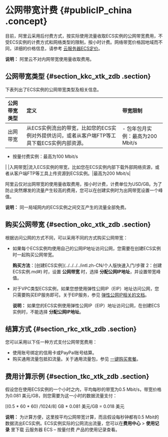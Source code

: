 # 公网带宽计费 {#publicIP_china .concept}

目前，阿里云采用后付费方式，按实际使用流量收取ECS实例的公网带宽费用，不受ECS实例的计费方式和网络类型的限制，按小时计费。网络带宽价格因地域而不同，详细的价格信息，请参考 [云服务器ECS定价](https://www.alibabacloud.com/zh/product/ecs#pricing)。

**说明：** 阿里云不对内网带宽使用量收取费用。

## 公网带宽类型 {#section_kkc_xtk_zdb .section}

下表列出了ECS实例的公网带宽类型及相关信息。

|公网带宽类型|定义|带宽限制|
|:-----|:-|:---|
|出网带宽|从ECS实例流出的带宽，比如您的ECS实例对外提供访问，或者从客户端FTP等工具下载ECS实例内部资源。| -   包年包月实例：最高为200 Mbit/s
-   按量付费实例：最高为100 Mbit/s

 |
|入网带宽|流入ECS实例的带宽，比如您在ECS实例内部下载外部网络资源，或者从客户端FTP等工具上传资源到ECS实例。|最高为200 Mbit/s|

阿里云仅对出网带宽的使用量收取费用，按小时计费，计费单位为USD/GB。为了防止突然爆发的流量产生较高的费用，您可以在创建实例时为出网带宽设置一个峰值。

**说明：** 同一局域网内的ECS实例之间交互产生的流量全部免费。

## 购买公网带宽 {#section_okc_xtk_zdb .section}

根据访问公网的方式不同，可以采用不同的方式购买公网带宽：

-   如果每个ECS实例均使用自己的公网IP地址访问公网，您需要在创建ECS实例时一起购买公网带宽。

    **购买方法**：[创建ECS实例](../../../../intl.zh-CN/个人版快速入门/步骤 2：创建ECS实例.md#) 时，设置 **公网带宽** 时，选择 **分配公网IP地址**，并设置带宽峰值。

-   对于VPC类型ECS实例，如果您想使用弹性公网IP（EIP）地址访问公网，您只需要购买EIP服务即可。关于EIP服务，参见 [弹性公网IP相关的文档](../../../../intl.zh-CN/产品简介/什么是弹性公网IP.md#)。

    **说明：** 如果您的ECS实例使用弹性公网IP（EIP）地址访问公网，在创建ECS实例时，不能选择 **分配公网IP地址**。


## 结算方式 {#section_rkc_xtk_zdb .section}

您可以采用以下任一种方式支付公网带宽费用：

-   使用账号绑定的信用卡或PayPal账号结算。
-   购买通用流量包抵扣流量。关于通用流量包，参见 [一键购买套餐](https://www.alibabacloud.com/zh/starter-packages/general)。

## 费用计算示例 {#section_tkc_xtk_zdb .section}

假设您在使用ECS实例的一个小时之内，平均每秒的带宽为0.5 Mbit/s，带宽价格为0.081 美元/GB，则您需要为这一小时的数据流量支付：

\[\(0.5 \* 60 \* 60\) /1024/8\] GB \* 0.081 美元/GB = 0.018 美元

**说明：** 为计算方便，这里按平均公网带宽计算，而且假设每秒钟都有0.5 Mbit的数据流出ECS实例。ECS实例实际的公网流出流量，您可以在**费用中心** \> **使用记录** 里下载 云服务器 ECS – 按量付费 产品的使用记录查看。

